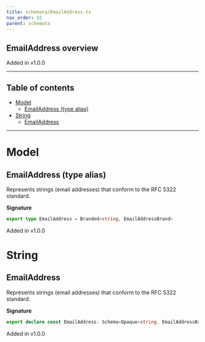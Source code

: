 ```yaml
---
title: schemata/EmailAddress.ts
nav_order: 32
parent: schemata
---
```


## EmailAddress overview

Added in v1.0.0

---

<h2 class="text-delta">Table of contents</h2>

- [Model](#model)
  - [EmailAddress (type alias)](#emailaddress-type-alias)
- [String](#string)
  - [EmailAddress](#emailaddress)

---

# Model

## EmailAddress (type alias)

Represents strings (email addresses) that conform to the RFC 5322 standard.

**Signature**

```ts
export type EmailAddress = Branded<string, EmailAddressBrand>
```

Added in v1.0.0

# String

## EmailAddress

Represents strings (email addresses) that conform to the RFC 5322 standard.

**Signature**

```ts
export declare const EmailAddress: Schema<Opaque<string, EmailAddressBrand>, Opaque<string, EmailAddressBrand>>
```

Added in v1.0.0
